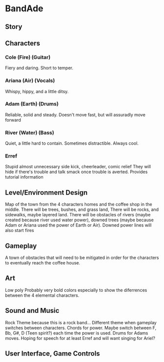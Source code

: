 # BandAde

## Story

## Characters

### Cole (Fire) (Guitar)
Fiery and daring. Short to temper.

### Ariana (Air) (Vocals)
Whispy, hippy, and a little ditsy.

### Adam (Earth) (Drums)
Reliable, solid and steady. Doesn't move fast, but will assuradly move forward

### River (Water) (Bass)
Quiet, a little hard to contain. Sometimes distractible. Always cool.

### Erref
Stupid almost unnecessary side kick, cheerleader, comic relief
They will hide if there's trouble and talk smack once trouble is averted.
Provides tutorial information

## Level/Environment Design

Map of the town from the 4 characters homes and the coffee shop in the middle.
There will be trees, bushes, and grass land,
There will be rocks, and sidewalks, maybe layered land.
There will be obstacles of rivers (maybe created because river used water power), downed trees (maybe because Adam or Ariana used the power of Earth or Air).
Downed power lines will also start fires

## Gameplay

A town of obstacles that will need to be mitigated in order for the characters to eventually reach the coffee house.

## Art

Low poly 
Probably very bold colors especially to show the diferrences between the 4 elemental characters.

## Sound and Music

Rock Theme because this is a rock band... Different theme when gameplay switches between characters. Chords for power. Maybe switch between F, Bb, G#, D (Teen spirit?) each time the power is used. Drums for Adams moves.
Hoping for speech for at least Erref and will want singing for Ariel?

## User Interface, Game Controls
 
